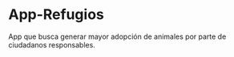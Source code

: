 # App-Refugios
App que busca generar mayor adopción de animales por parte de ciudadanos responsables.
